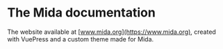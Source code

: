 # The Mida documentation
The website available at [www.mida.org](https://www.mida.org), created with VuePress
and a custom theme made for Mida.
